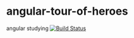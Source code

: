 # angular-tour-of-heroes
angular studying
[![Build Status](https://travis-ci.org/BigSnow1/angular-tour-of-heroes?branch=master)](https://travis-ci.org/BigSnow1/angular-tour-of-heroes)